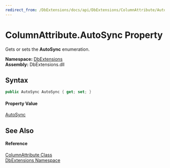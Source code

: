 ```yaml
---
redirect_from: /DbExtensions/docs/api/DbExtensions/ColumnAttribute/AutoSync.html
---
```


ColumnAttribute.AutoSync Property
=================================
Gets or sets the **AutoSync** enumeration.
  
**Namespace:** [DbExtensions][1]  
**Assembly:** DbExtensions.dll

Syntax
------

```csharp
public AutoSync AutoSync { get; set; }
```

#### Property Value
[AutoSync][2]

See Also
--------

#### Reference
[ColumnAttribute Class][3]  
[DbExtensions Namespace][1]  

[1]: ../README.md
[2]: ../AutoSync/README.md
[3]: README.md